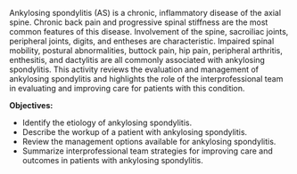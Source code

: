 Ankylosing spondylitis (AS) is a chronic, inflammatory disease of the axial spine. Chronic back pain and progressive spinal stiffness are the most common features of this disease. Involvement of the spine, sacroiliac joints, peripheral joints, digits, and entheses are characteristic. Impaired spinal mobility, postural abnormalities, buttock pain, hip pain, peripheral arthritis, enthesitis, and dactylitis are all commonly associated with ankylosing spondylitis. This activity reviews the evaluation and management of ankylosing spondylitis and highlights the role of the interprofessional team in evaluating and improving care for patients with this condition.

**Objectives:**
- Identify the etiology of ankylosing spondylitis.
- Describe the workup of a patient with ankylosing spondylitis.
- Review the management options available for ankylosing spondylitis.
- Summarize interprofessional team strategies for improving care and outcomes in patients with ankylosing spondylitis.